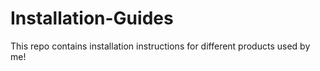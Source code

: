# Installation-Guides

This repo contains installation instructions for different products used by me!


